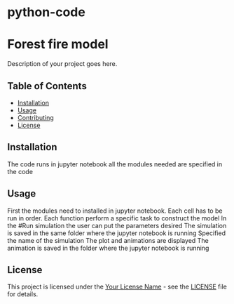 # python-code
# Forest fire model 

Description of your project goes here.

## Table of Contents
- [Installation](#installation)
- [Usage](#usage)
- [Contributing](#contributing)
- [License](#license)

## Installation
The code runs in jupyter notebook 
all the modules needed are specified in the code

## Usage
First the modules need to installed in jupyter notebook. 
Each cell has to be run in order. 
Each function perform a specific task to construct the model 
In the #Run simulation the user can put the parameters desired 
The simulation is saved in the same folder where the jupyter notebook is running 
Specified the name of the simulation 
The plot and animations are displayed
The animation is saved in the folder where the jupyter notebook is running



## License
This project is licensed under the [Your License Name](LICENSE) - see the [LICENSE](LICENSE) file for details.

